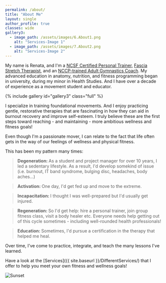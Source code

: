 ```yaml
---
permalink: /about/
title: "About Me"
layout: single
author_profile: true
classes: wide
gallery3:
  - image_path: /assets/images/6.About1.png
    alt: "Services-Image 1"
  - image_path: /assets/images/7.About2.png
    alt: "Services-Image 2"
---
```


My name is Renata, and I'm a <a href="https://ncsf.org/">NCSF Certified Personal Trainer</a>, <a href="https://www.stretchtowin.com/page/what-is-fst">Fascia Stretch Therapist</a>, and an <a href="https://www.gymnasticsontario.ca/education/coach-ed/nccp-course-information/">NCCP-trained Adult Gymnastics Coach</a>. My advanced education in anatomy, nutrition, and fitness programming began in university, during my minor in Health Studies. And I have over a decade of experience as a movement student and educator.

{% include gallery id="gallery3" class="full" %}

I specialize in training foundational movements. And I enjoy practicing gentle, restorative therapies that are fascinating in how they can aid in burnout recovery and improve self-esteem. I truly believe these are the first steps toward reaching - and maintaining - more ambitious wellness and fitness goals! 

Even though I'm a passionate mover, I can relate to the fact that life often gets in the way of our feelings of wellness and physical fitness. 

This has been my pattern many times: 

<blockquote><b>Degeneration: </b>As a student and project manager for over 10 years, I led a sedentary lifestyle. As a result, I'd develop somekind of issue (i.e. burnout, IT band syndrome, bulging disc, headaches, body aches...)</blockquote>

<blockquote><b>Activation: </b>One day, I'd get fed up and move to the extreme.</blockquote>

<blockquote><b>Incapacitation: </b>I thought I was well-prepared but I'd usually get injured.</blockquote>  

<blockquote><b>Regeneration: </b>So I'd get help: hire a personal trainer, join group fitness class, visit a body healer etc. Everyone needs help getting out of this cycle sometimes - including well-rounded health professionals! </blockquote>

<blockquote><b>Education: </b>Sometimes, I'd pursue a certification in the therapy that helped me heal. </blockquote>

Over time, I've come to practice, integrate, and teach the many lessons I've learned. 

Have a look at the [Services]({{ site.baseurl }}/DifferentServices/) that I offer to help you meet your own fitness and wellness goals! 

 

<img src="{{ site.baseurl }}/assets/images/5.Sunset.png" alt="Sunset"> 

